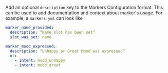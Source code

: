 Add an optional `description` key to the Markers Configuration format. This can be used to add documentation and context about marker's usage. For example, a `markers.yml` can look like

``` yaml
marker_name_provided:
  description: “Name slot has been set”
  slot_was_set: name

marker_mood_expressed:
  description: “Unhappy or Great Mood was expressed”
  or:
    - intent: mood_unhappy
    - intent: mood_great
```